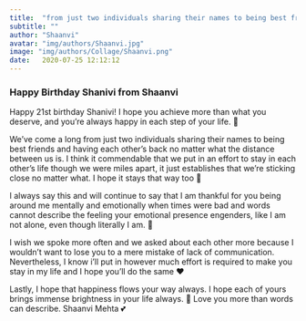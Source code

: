 ```yaml
---
title:  "from just two individuals sharing their names to being best friends"
subtitle: ""
author: "Shaanvi"
avatar: "img/authors/Shaanvi.jpg"
image: "img/authors/Collage/Shaanvi.png"
date:   2020-07-25 12:12:12
---
```


### Happy Birthday Shanivi from Shaanvi
Happy 21st birthday Shanivi! 
I hope you achieve more than what you deserve, and you’re always happy in each step of your life. 🌈 

We’ve come a long from just two individuals sharing their names to being best friends and having each other’s back no matter what the distance between us is. I think it commendable that we put in an effort to stay in each other’s life though we were miles apart, it just establishes that we’re sticking close no matter what. I hope it stays that way too 🥰

I always say this and will continue to say that I am thankful for you being around me mentally and emotionally when times were bad and words cannot describe the feeling your emotional presence engenders, like I am not alone, even though literally I am. 🥺

I wish we spoke more often and we asked about each other more because I wouldn’t want to lose you to a mere mistake of lack of communication. Nevertheless, I know i’ll put in however much effort is required to make you stay in my life and I hope you’ll do the same ❤️

Lastly, I hope that happiness flows your way always. I hope each of yours brings immense brightness in your life always. 💖
Love you more than words can describe. 
Shaanvi Mehta 💕